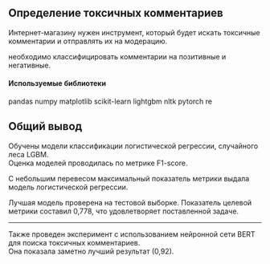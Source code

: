 ## Определение токсичных комментариев

Интернет-магазину нужен инструмент, который будет искать токсичные комментарии и отправлять их на модерацию. 

необходимо классифицировать комментарии на позитивные и негативные. 

#### Используемые библиотеки
pandas numpy matplotlib scikit-learn lightgbm nltk pytorch re

## Общий вывод

Обучены модели классификации логистической регрессии, случайного леса LGBM.  
Оценка моделей проводилась по метрике F1-score.

С небольшим перевесом максимальный показатель метрики выдала модель логистической регрессии.

Лучшая модель проверена на тестовой выборке. Показатель целевой метрики составил 0,778, что удовлетворяет поставленной задаче.

---

Также проведен эксперимент с использованием нейронной сети BERT для поиска токсичных комментариев.  
Она показала заметно лучший результат (0,92).
